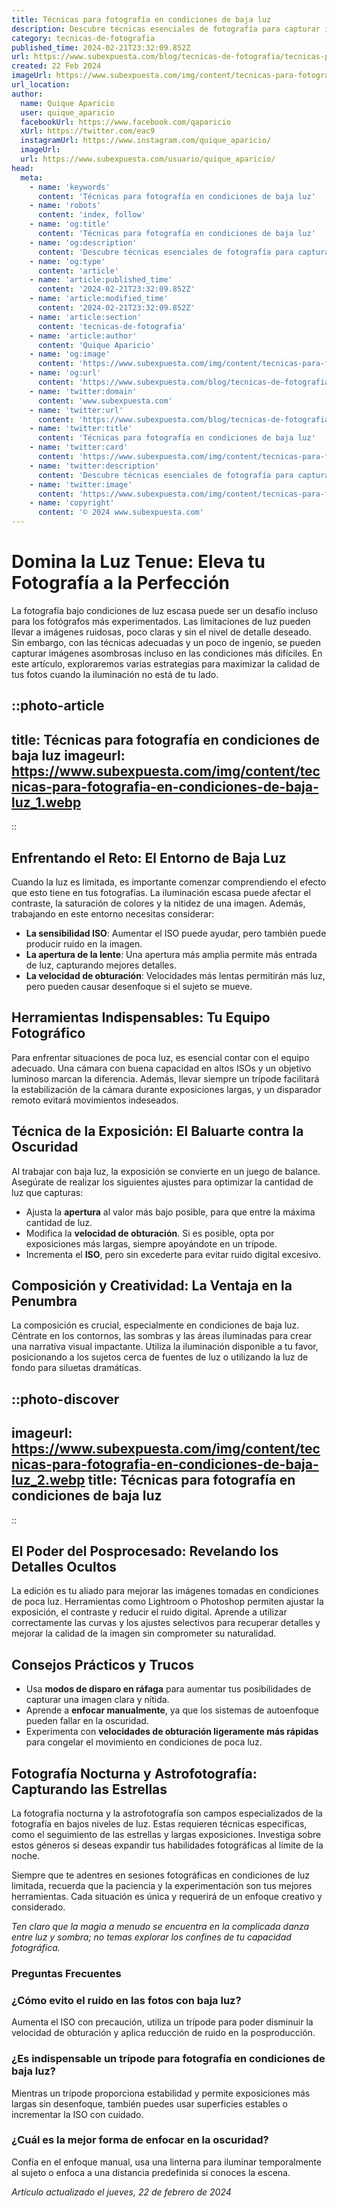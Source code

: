```yaml
---
title: Técnicas para fotografía en condiciones de baja luz
description: Descubre técnicas esenciales de fotografía para capturar imágenes nítidas y llenas de vida en condiciones de baja luz. ¡Mejora tus habilidades ahora!
category: tecnicas-de-fotografia
published_time: 2024-02-21T23:32:09.852Z
url: https://www.subexpuesta.com/blog/tecnicas-de-fotografia/tecnicas-para-fotografia-en-condiciones-de-baja-luz
created: 22 Feb 2024
imageUrl: https://www.subexpuesta.com/img/content/tecnicas-para-fotografia-en-condiciones-de-baja-luz_1.webp
url_location:
author:
  name: Quique Aparicio
  user: quique_aparicio
  facebookUrl: https://www.facebook.com/qaparicio
  xUrl: https://twitter.com/eac9
  instagramUrl: https://www.instagram.com/quique_aparicio/
  imageUrl: 
  url: https://www.subexpuesta.com/usuario/quique_aparicio/
head:
  meta:
    - name: 'keywords'
      content: 'Técnicas para fotografía en condiciones de baja luz'
    - name: 'robots'
      content: 'index, follow'
    - name: 'og:title'
      content: 'Técnicas para fotografía en condiciones de baja luz'
    - name: 'og:description'
      content: 'Descubre técnicas esenciales de fotografía para capturar imágenes nítidas y llenas de vida en condiciones de baja luz. ¡Mejora tus habilidades ahora!'
    - name: 'og:type'
      content: 'article'
    - name: 'article:published_time'
      content: '2024-02-21T23:32:09.852Z'
    - name: 'article:modified_time'
      content: '2024-02-21T23:32:09.852Z'
    - name: 'article:section'
      content: 'tecnicas-de-fotografia'
    - name: 'article:author'
      content: 'Quique Aparicio'
    - name: 'og:image'
      content: 'https://www.subexpuesta.com/img/content/tecnicas-para-fotografia-en-condiciones-de-baja-luz_1.webp'
    - name: 'og:url'
      content: 'https://www.subexpuesta.com/blog/tecnicas-de-fotografia/tecnicas-para-fotografia-en-condiciones-de-baja-luz'
    - name: 'twitter:domain'
      content: 'www.subexpuesta.com'
    - name: 'twitter:url'
      content: 'https://www.subexpuesta.com/blog/tecnicas-de-fotografia/tecnicas-para-fotografia-en-condiciones-de-baja-luz'
    - name: 'twitter:title'
      content: 'Técnicas para fotografía en condiciones de baja luz'
    - name: 'twitter:card'
      content: 'https://www.subexpuesta.com/img/content/tecnicas-para-fotografia-en-condiciones-de-baja-luz_1.webp'
    - name: 'twitter:description'
      content: 'Descubre técnicas esenciales de fotografía para capturar imágenes nítidas y llenas de vida en condiciones de baja luz. ¡Mejora tus habilidades ahora!'
    - name: 'twitter:image'
      content: 'https://www.subexpuesta.com/img/content/tecnicas-para-fotografia-en-condiciones-de-baja-luz_1.webp'
    - name: 'copyright'
      content: '© 2024 www.subexpuesta.com'
---
```

# Domina la Luz Tenue: Eleva tu Fotografía a la Perfección

La fotografía bajo condiciones de luz escasa puede ser un desafío incluso para los fotógrafos más experimentados. Las limitaciones de luz pueden llevar a imágenes ruidosas, poco claras y sin el nivel de detalle deseado. Sin embargo, con las técnicas adecuadas y un poco de ingenio, se pueden capturar imágenes asombrosas incluso en las condiciones más difíciles. En este artículo, exploraremos varias estrategias para maximizar la calidad de tus fotos cuando la iluminación no está de tu lado.


::photo-article
---
title: Técnicas para fotografía en condiciones de baja luz
imageurl: https://www.subexpuesta.com/img/content/tecnicas-para-fotografia-en-condiciones-de-baja-luz_1.webp
---
::


## Enfrentando el Reto: El Entorno de Baja Luz

Cuando la luz es limitada, es importante comenzar comprendiendo el efecto que esto tiene en tus fotografías. La iluminación escasa puede afectar el contraste, la saturación de colores y la nitidez de una imagen. Además, trabajando en este entorno necesitas considerar:

- **La sensibilidad ISO**: Aumentar el ISO puede ayudar, pero también puede producir ruido en la imagen.
- **La apertura de la lente**: Una apertura más amplia permite más entrada de luz, capturando mejores detalles.
- **La velocidad de obturación**: Velocidades más lentas permitirán más luz, pero pueden causar desenfoque si el sujeto se mueve.

## Herramientas Indispensables: Tu Equipo Fotográfico

Para enfrentar situaciones de poca luz, es esencial contar con el equipo adecuado. Una cámara con buena capacidad en altos ISOs y un objetivo luminoso marcan la diferencia. Además, llevar siempre un trípode facilitará la estabilización de la cámara durante exposiciones largas, y un disparador remoto evitará movimientos indeseados.

## Técnica de la Exposición: El Baluarte contra la Oscuridad

Al trabajar con baja luz, la exposición se convierte en un juego de balance. Asegúrate de realizar los siguientes ajustes para optimizar la cantidad de luz que capturas:

- Ajusta la **apertura** al valor más bajo posible, para que entre la máxima cantidad de luz. 
- Modifica la **velocidad de obturación**. Si es posible, opta por exposiciones más largas, siempre apoyándote en un trípode.
- Incrementa el **ISO**, pero sin excederte para evitar ruido digital excesivo.

## Composición y Creatividad: La Ventaja en la Penumbra

La composición es crucial, especialmente en condiciones de baja luz. Céntrate en los contornos, las sombras y las áreas iluminadas para crear una narrativa visual impactante. Utiliza la iluminación disponible a tu favor, posicionando a los sujetos cerca de fuentes de luz o utilizando la luz de fondo para siluetas dramáticas.


::photo-discover
---
imageurl: https://www.subexpuesta.com/img/content/tecnicas-para-fotografia-en-condiciones-de-baja-luz_2.webp
title: Técnicas para fotografía en condiciones de baja luz
---
::


## El Poder del Posprocesado: Revelando los Detalles Ocultos

La edición es tu aliado para mejorar las imágenes tomadas en condiciones de poca luz. Herramientas como Lightroom o Photoshop permiten ajustar la exposición, el contraste y reducir el ruido digital. Aprende a utilizar correctamente las curvas y los ajustes selectivos para recuperar detalles y mejorar la calidad de la imagen sin comprometer su naturalidad.

## Consejos Prácticos y Trucos

- Usa **modos de disparo en ráfaga** para aumentar tus posibilidades de capturar una imagen clara y nítida.
- Aprende a **enfocar manualmente**, ya que los sistemas de autoenfoque pueden fallar en la oscuridad.
- Experimenta con **velocidades de obturación ligeramente más rápidas** para congelar el movimiento en condiciones de poca luz.

## Fotografía Nocturna y Astrofotografía: Capturando las Estrellas

La fotografía nocturna y la astrofotografía son campos especializados de la fotografía en bajos niveles de luz. Estas requieren técnicas específicas, como el seguimiento de las estrellas y largas exposiciones. Investiga sobre estos géneros si deseas expandir tus habilidades fotográficas al límite de la noche.

Siempre que te adentres en sesiones fotográficas en condiciones de luz limitada, recuerda que la paciencia y la experimentación son tus mejores herramientas. Cada situación es única y requerirá de un enfoque creativo y considerado.

*Ten claro que la magia a menudo se encuentra en la complicada danza entre luz y sombra; no temas explorar los confines de tu capacidad fotográfica.*

### Preguntas Frecuentes

### ¿Cómo evito el ruido en las fotos con baja luz?
Aumenta el ISO con precaución, utiliza un trípode para poder disminuir la velocidad de obturación y aplica reducción de ruido en la posproducción.

### ¿Es indispensable un trípode para fotografía en condiciones de baja luz?
Mientras un trípode proporciona estabilidad y permite exposiciones más largas sin desenfoque, también puedes usar superficies estables o incrementar la ISO con cuidado.

### ¿Cuál es la mejor forma de enfocar en la oscuridad?
Confía en el enfoque manual, usa una linterna para iluminar temporalmente al sujeto o enfoca a una distancia predefinida si conoces la escena.

_Artículo actualizado el jueves, 22 de febrero de 2024_